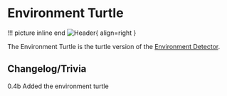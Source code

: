 # Environment Turtle

!!! picture inline end
    ![Header](https://srendi.de/wp-content/uploads/2021/04/Advanced-Environment-Turtle.png){ align=right }

The Environment Turtle is the turtle version of the [Environment Detector](https://docs.srendi.de/1.18/peripherals/environment_detector/).

## Changelog/Trivia

0.4b
Added the environment turtle
